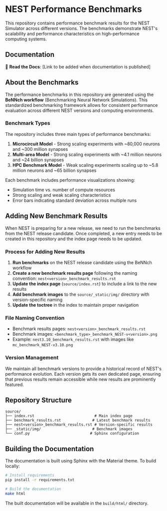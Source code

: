 # NEST Performance Benchmarks

This repository contains performance benchmark results for the NEST Simulator across different versions. The benchmarks demonstrate NEST's scalability and performance characteristics on high-performance computing systems.

## Documentation

📖 **Read the Docs**: [Link to be added when documentation is published]

## About the Benchmarks

The performance benchmarks in this repository are generated using the **BeNNch workflow** (Benchmarking Neural Network Simulations). This standardized benchmarking framework allows for consistent performance evaluation across different NEST versions and computing environments.

### Benchmark Types

The repository includes three main types of performance benchmarks:

1. **Microcircuit Model** - Strong scaling experiments with ~80,000 neurons and ~300 million synapses
2. **Multi-area Model** - Strong scaling experiments with ~4.1 million neurons and ~24 billion synapses
3. **HPC Benchmark Model** - Weak scaling experiments scaling up to ~5.8 million neurons and ~65 billion synapses

Each benchmark includes performance visualizations showing:
- Simulation time vs. number of compute resources
- Strong scaling and weak scaling characteristics
- Error bars indicating standard deviation across multiple runs

## Adding New Benchmark Results

When NEST is preparing for a new release, we need to run the benchmarks from the NEST release candidate. Once completed, a new entry needs to be created in this repository and the index page needs to be updated.

### Process for Adding New Results

1. **Run benchmarks** on the NEST release candidate using the BeNNch workflow
2. **Create a new benchmark results page** following the naming convention: `nest<version>_benchmark_results.rst`
3. **Update the index page** (`source/index.rst`) to include a link to the new results
4. **Add benchmark images** to the `source/_static/img/` directory with version-specific naming
5. **Update the toctree** in the index to maintain proper navigation

### File Naming Convention

- Benchmark results pages: `nest<version>_benchmark_results.rst`
- Benchmark images: `<benchmark_type>_benchmark_NEST-v<version>.png`
- Example: `nest3.10_benchmark_results.rst` with images like `mc_benchmark_NEST-v3.10.png`

### Version Management

We maintain all benchmark versions to provide a historical record of NEST's performance evolution. Each version gets its own dedicated page, ensuring that previous results remain accessible while new results are prominently featured.

## Repository Structure

```
source/
├── index.rst                           # Main index page
├── benchmark_results.rst              # Latest benchmark results
├── nest<version>_benchmark_results.rst # Version-specific results
├── _static/img/                       # Benchmark images
└── conf.py                           # Sphinx configuration
```

## Building the Documentation

The documentation is built using Sphinx with the Material theme. To build locally:

```bash
# Install requirements
pip install -r requirements.txt

# Build the documentation
make html
```

The built documentation will be available in the `build/html/` directory.
